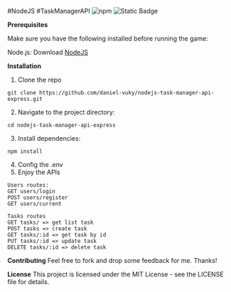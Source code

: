 #NodeJS
#TaskManagerAPI
![npm](https://img.shields.io/npm/v/node) ![Static Badge](https://img.shields.io/badge/NodeJS-black)

**Prerequisites**

Make sure you have the following installed before running the game:

Node.js: Download <a href="https://nodejs.org/en">NodeJS</a>

**Installation**

1. Clone the repo

```
git clone https://github.com/daniel-vuky/nodejs-task-manager-api-express.git
```

2. Navigate to the project directory:

```
cd nodejs-task-manager-api-express
```

3. Install dependencies:

```
npm install
```
4. Config the .env
5. Enjoy the APIs
```
Users routes:
GET users/login
POST users/register
GET users/current
```

```
Tasks routes
GET tasks/ => get list task
POST tasks => create task
GET tasks/:id => get task by id
PUT tasks/:id => update task
DELETE tasks/:id => delete task
```
   
**Contributing**
Feel free to fork and drop some feedback for me.
Thanks!

**License**
This project is licensed under the MIT License - see the LICENSE file for details.
